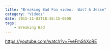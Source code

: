 ```yaml
---
title: "Breaking Bad Fan video:  Walt & Jesse"
category: "Videos"
date: 2015-11-03T18:48:15-0600
tags:
    - Breaking Bad
---
```


https://youtube.com/watch?v=FveFmShXoRE

